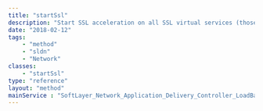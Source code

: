 ```yaml
---
title: "startSsl"
description: "Start SSL acceleration on all SSL virtual services (those with a type of HTTPS). This action should be taken only after configuring an SSL certificate for the virtual IP. "
date: "2018-02-12"
tags:
    - "method"
    - "sldn"
    - "Network"
classes:
    - "startSsl"
type: "reference"
layout: "method"
mainService : "SoftLayer_Network_Application_Delivery_Controller_LoadBalancer_VirtualServer"
---
```

